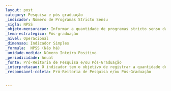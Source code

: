 ```yaml
---
layout: post
category: Pesquisa e pós graduação
_indicador: Número de Programas Stricto Sensu 
_sigla: NPSS
_objeto-mensuracao: Informar a quantidade de programas stricto sensu da IFES
_tema-estrategico: Pós-graduação
_nivel: Operacional
_dimensao: Indicador Simples
_formula:  NPSS (Não há)
_unidade-medida: Número Inteiro Positivo
_periodicidade: Anual
_fonte: Pró-Reitoria de Pesquisa e/ou Pós-Graduação
_interpretacao: O indicador tem o objetivo de registrar a quantidade de programas stricto sensu
_responsavel-coleta: Pró-Reitoria de Pesquisa e/ou Pós-Graduação


---
```


